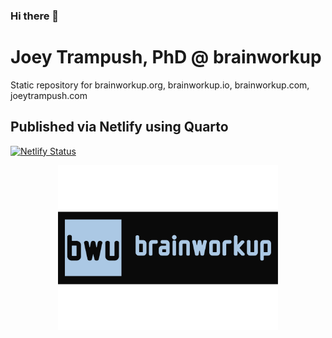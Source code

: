 ### Hi there 👋

<!--
**brainworkup/brainworkup** is a ✨ _special_ ✨ repository because its `README.md` (this file) appears on your GitHub profile.

Here are some ideas to get you started:

- 🔭 I’m currently working on ...
- 🌱 I’m currently learning ...
- 👯 I’m looking to collaborate on ...
- 🤔 I’m looking for help with ...
- 💬 Ask me about ...
- 📫 How to reach me: ...
- 😄 Pronouns: ...
- ⚡ Fun fact: ...
-->

# Joey Trampush, PhD @ brainworkup

Static repository for brainworkup.org, brainworkup.io, brainworkup.com, joeytrampush.com

## Published via Netlify using Quarto

[![Netlify Status](https://api.netlify.com/api/v1/badges/104efd43-d6ca-45be-b3cc-806c026e306c/deploy-status)](https://app.netlify.com/sites/brainworkup/deploys)


<div style="text-align:center"><img src="logo3.svg" alt="bwu favicon" width="70%" height="70%" /></div>
